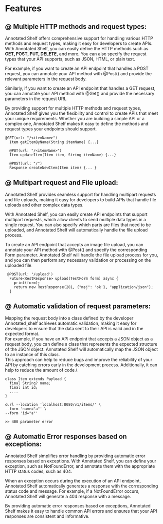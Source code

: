 # <i class="fa-solid fa-wand-magic-sparkles"></i> Features

## @ Multiple HTTP methods and request types:
 Annotated Shelf offers comprehensive support for handling various HTTP methods and request 
types, making it easy for developers to create APIs.\
With Annotated Shelf, you can easily define the HTTP methods such as **GET, POST, PUT, DELETE,** and more. You can also specify the request types that your API supports, such as JSON, HTML, or plain text.

 For example, if you want to create an API endpoint that handles a POST request, you can 
annotate your API method with @Post() and provide the relevant parameters in the request body.

 Similarly, if you want to create an API endpoint that handles a GET request, you can annotate 
your API method with @Get() and provide the necessary parameters in the request URL.

 By providing support for multiple HTTP methods and request types, Annotated Shelf gives you 
the flexibility and control to create APIs that meet your unique requirements. Whether you are building a simple API or a complex one, Annotated Shelf makes it easy to define the methods and request types your endpoints should support.

```{code}
@GET(url: "/<itemName>")
  Item getItemByName(String itemName) {...}

  @PUT(url: "/<itemName>")
  Item updateItem(Item item, String itemName) {...}

  @POST(url: "/")
  Response createNewItem(Item item) {... }
```

## @ Multipart request and File upload: 
Annotated Shelf provides seamless support for handling multipart requests and file uploads, making it easy for developers to build APIs that handle file uploads and other complex data types.

With Annotated Shelf, you can easily create API endpoints that support multipart requests, which allow clients to send multiple data types in a single request. You can also specify which parts are files that need to be uploaded, and Annotated Shelf will automatically handle the file upload process.

To create an API endpoint that accepts an image file upload, you can annotate your API method with @Post() and specify the corresponding Form parameter. Annotated Shelf will handle the file upload process for you, and you can then perform any necessary validation or processing on the uploaded file.

```{code}
 @POST(url: '/upload')
  Future<RestResponse> upload(TestForm form) async {
    print(form);
    return new RestResponse(201, {"msj": 'ok'}, "application/json");
  }
````

## @ Automatic validation of request parameters:
Mapping the request body into a class defined by the developer Annotated_shelf achieves automatic validation, making it easy for developers to ensure that the data sent to their API is valid and in the expected format.\
For example, if you have an API endpoint that accepts a JSON object as a request body, you can define a class that represents the expected structure of the JSON object. Annotated Shelf will automatically map the JSON object to an instance of this class.\
This approach can help to reduce bugs and improve the reliability of your API by catching errors early in the development process. Additionally, it can help to reduce the amount of code.\
```{code}
class Item extends Payload {
  final String? name;
  final int id;
  ....
}

curl --location 'localhost:8080/v1/items/' \
--form 'name="a"' \
--form 'id="a"'

>> 400 parameter error
```

## @ Automatic Error responses based on exceptions:
Annotated Shelf simplifies error handling by providing automatic error responses based on exceptions. With Annotated Shelf, you can define your exception, such as NotFoundError, and annotate them with the appropriate HTTP status codes, such as 404.

When an exception occurs during the execution of an API endpoint, Annotated Shelf automatically generates a response with the corresponding status code and message. For example, if a NotFoundError occurs, Annotated Shelf will generate a 404 response with a message.

By providing automatic error responses based on exceptions, Annotated Shelf makes it easy to handle common API errors and ensures that your API responses are consistent and informative.